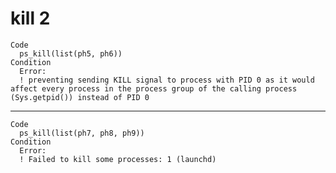 # kill 2

    Code
      ps_kill(list(ph5, ph6))
    Condition
      Error:
      ! preventing sending KILL signal to process with PID 0 as it would affect every process in the process group of the calling process (Sys.getpid()) instead of PID 0

---

    Code
      ps_kill(list(ph7, ph8, ph9))
    Condition
      Error:
      ! Failed to kill some processes: 1 (launchd)

